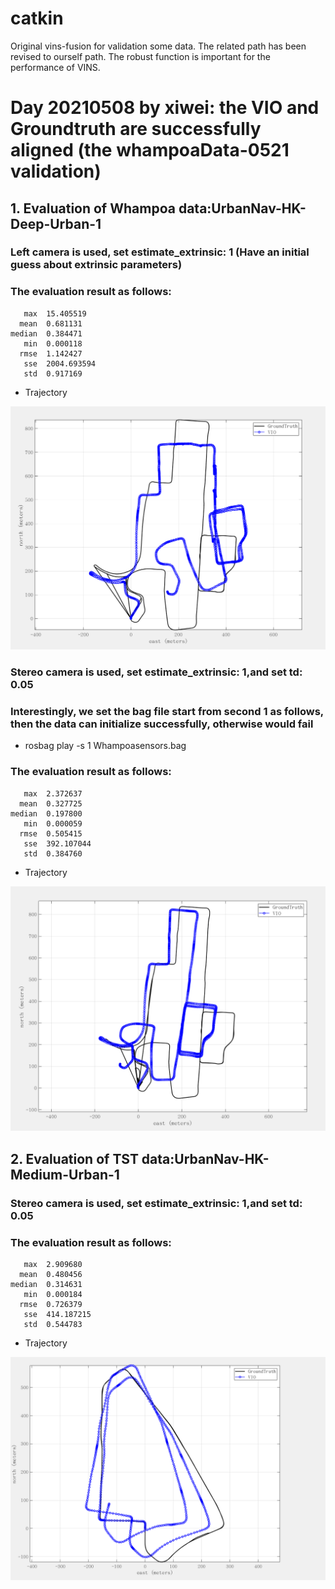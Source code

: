 # catkin
Original vins-fusion for validation some data. The related path has been revised to ourself path.
The robust function is important for the performance of VINS.
# Day 20210508 by xiwei: the VIO and Groundtruth are successfully aligned (the whampoaData-0521 validation) 
## 1. Evaluation of Whampoa data:UrbanNav-HK-Deep-Urban-1
### Left camera is used, set estimate_extrinsic: 1 (Have an initial guess about extrinsic parameters)
### The evaluation result as follows:
       max	15.405519
      mean	0.681131
    median	0.384471
       min	0.000118
      rmse	1.142427
       sse	2004.693594
       std	0.917169
- Trajectory
<p align="center">
  <img width="712pix" src="result/trajectoryLeft.png">
</p>

### Stereo camera is used, set estimate_extrinsic: 1,and set td: 0.05 
### Interestingly, we set the bag file start from second 1 as follows, then the data can initialize successfully, otherwise would fail
- rosbag  play -s 1 Whampoasensors.bag 
### The evaluation result as follows:
       max	2.372637
      mean	0.327725
    median	0.197800
       min	0.000059
      rmse	0.505415
       sse	392.107044
       std	0.384760
- Trajectory
<p align="center">
  <img width="712pix" src="result/trajectoryStereo.png">
</p>

## 2. Evaluation of TST data:UrbanNav-HK-Medium-Urban-1
### Stereo camera is used, set estimate_extrinsic: 1,and set td: 0.05 
### The evaluation result as follows:
       max	2.909680
      mean	0.480456
    median	0.314631
       min	0.000184
      rmse	0.726379
       sse	414.187215
       std	0.544783
- Trajectory
<p align="center">
  <img width="712pix" src="result/trajectoryTSTstereo.png">
</p>
